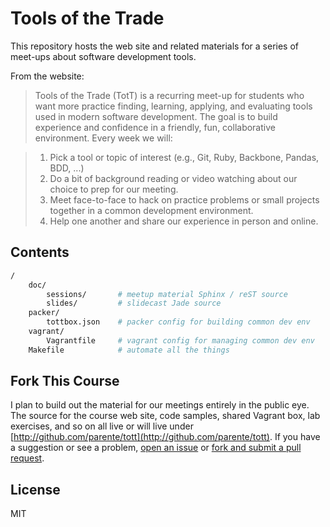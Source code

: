 # Tools of the Trade

This repository hosts the web site and related materials for a series of meet-ups about software development tools.

From the website:

> Tools of the Trade (TotT) is a recurring meet-up for students who want more practice finding, learning, applying, and evaluating tools used in modern software development. The goal is to build experience and confidence in a friendly, fun, collaborative environment. Every week we will:

> 1. Pick a tool or topic of interest (e.g., Git, Ruby, Backbone, Pandas, BDD, ...)
> 2. Do a bit of background reading or video watching about our choice to prep for our meeting.
> 3. Meet face-to-face to hack on practice problems or small projects together in a common development environment.
> 4. Help one another and share our experience in person and online.

## Contents

```bash
/
    doc/
        sessions/       # meetup material Sphinx / reST source
        slides/         # slidecast Jade source
    packer/
        tottbox.json    # packer config for building common dev env
    vagrant/
        Vagrantfile     # vagrant config for managing common dev env
    Makefile            # automate all the things
```

## Fork This Course

I plan to build out the material for our meetings entirely in the public eye. The source for the course web site, code samples, shared Vagrant box, lab exercises, and so on all live or will live under [http://github.com/parente/tott](http://github.com/parente/tott). If you have a suggestion or see a problem, [open an issue](https://github.com/parente/tott/issues) or [fork and submit a pull request](https://github.com/parente/tott/fork).

## License

MIT
